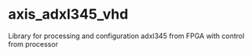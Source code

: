 # axis_adxl345_vhd
 Library for processing and configuration adxl345 from FPGA with control from processor
